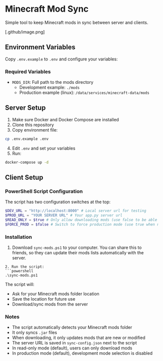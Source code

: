 # Minecraft Mod Sync

Simple tool to keep Minecraft mods in sync between server and clients.

[.github/image.png]

## Environment Variables

Copy `.env.example` to `.env` and configure your variables:

### Required Variables
- `MODS_DIR`: Full path to the mods directory
  - Development example: `./mods`
  - Production example (linux): `/data/services/minecraft-data/mods`

## Server Setup

1. Make sure Docker and Docker Compose are installed
2. Clone this repository
3. Copy environment file:
```bash
cp .env.example .env
```
4. Edit `.env` and set your variables
5. Run:
```bash
docker-compose up -d
```

## Client Setup

### PowerShell Script Configuration

The script has two configuration switches at the top:

```powershell
$DEV_URL = "http://localhost:8000" # Local server url for testing
$PROD_URL = "YOUR SERVER URL" # Your app.py server url
$READ_ONLY = $true # Only allow downloading mods (use false to be able to upload mods to the server)
$FORCE_PROD = $false # Switch to force production mode (use true when not testing)
```

### Installation

1. Download `sync-mods.ps1` to your computer. You can share this to friends, so they can update their mods lists automatically with the server.

```
2. Run the script:
```powershell
.\sync-mods.ps1
```

The script will:
- Ask for your Minecraft mods folder location
- Save the location for future use
- Download/sync mods from the server

### Notes

- The script automatically detects your Minecraft mods folder
- It only syncs `.jar` files
- When downloading, it only updates mods that are new or modified
- The server URL is saved in `sync-config.json` next to the script
- In read-only mode (default), users can only download mods
- In production mode (default), development mode selection is disabled 